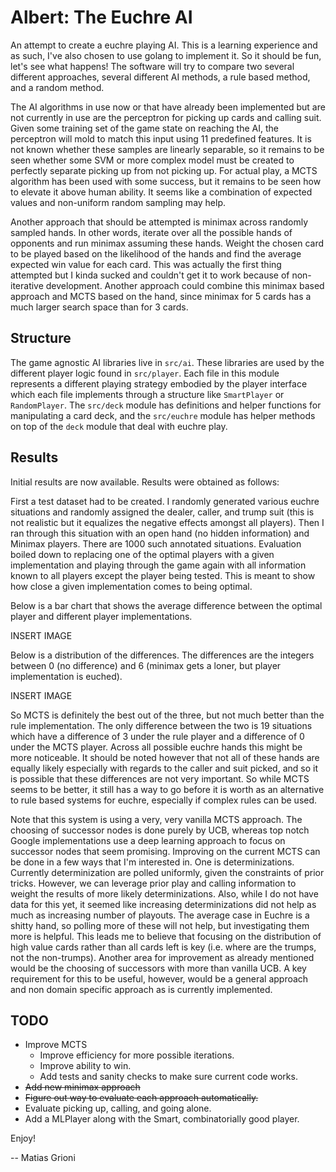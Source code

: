 # Albert: The Euchre AI

An attempt to create a euchre playing AI. This is a learning experience and as such, I've also chosen to use golang to implement it. So it should be fun, let's see what happens! The software will try to compare two several different approaches, several different AI methods, a rule based method, and a random method.

The AI algorithms in use now or that have already been implemented but are not currently in use are the perceptron for picking up cards and calling suit. Given some training set of the game state on reaching the AI, the perceptron will mold to match this input using 11 predefined features. It is not known whether these samples are linearly separable, so it remains to be seen whether some SVM or more complex model must be created to perfectly separate picking up from not picking up. For actual play,  a MCTS algorithm has been used with some success, but it remains to be seen how to elevate it above human ability. It seems like a combination of expected values and non-uniform random sampling may help.

Another approach that should be attempted is minimax across randomly sampled hands. In other words, iterate over all the possible hands of opponents and run minimax assuming these hands. Weight the chosen card to be played based on the likelihood of the hands and find the average expected win value for each card. This was actually the first thing attempted but I kinda sucked and couldn't get it to work because of non-iterative development. Another approach could combine this minimax based approach and MCTS based on the hand, since minimax for 5 cards has a much larger search space than for 3 cards.

## Structure

The game agnostic AI libraries live in `src/ai`. These libraries are used by the different player logic found in `src/player`. Each file in this module represents a different playing strategy embodied by the player interface which each file implements through a structure like `SmartPlayer` or `RandomPlayer`. The `src/deck` module has definitions and helper functions for manipulating a card deck, and the `src/euchre` module has helper methods on top of the `deck` module that deal with euchre play.


## Results

Initial results are now available. Results were obtained as follows:

First a test dataset had to be created. I randomly generated various euchre situations and randomly assigned the dealer, caller, and trump suit (this is not realistic but it equalizes the negative effects amongst all players). Then I ran through this situation with an open hand (no hidden information) and Minimax players. There are 1000 such annotated situations. Evaluation boiled down to replacing one of the optimal players with a given implementation and playing through the game again with all information known to all players except the player being tested. This is meant to show how close a given implementation comes to being optimal.

Below is a bar chart that shows the average difference between the optimal player and different player implementations.

INSERT IMAGE

Below is a distribution of the differences. The differences are the integers between 0 (no difference) and 6 (minimax gets a loner, but player implementation is euched).

INSERT IMAGE

So MCTS is definitely the best out of the three, but not much better than the rule implementation. The only difference between the two is 19 situations which have a difference of 3 under the rule player and a difference of 0 under the MCTS player. Across all possible euchre hands this might be more noticeable. It should be noted however that not all of these hands are equally likely especially with regards to the caller and suit picked, and so it is possible that these differences are not very important. So while MCTS seems to be better, it still has a way to go before it is worth as an alternative to rule based systems for euchre, especially if complex rules can be used.

Note that this system is using a very, very vanilla MCTS approach. The choosing of successor nodes is done purely by UCB, whereas top notch Google implementations use a deep learning approach to focus on successor nodes that seem promising. Improving on the current MCTS can be done in a few ways that I'm interested in. One is determinizations. Currently determinization are polled uniformly, given the constraints of prior tricks. However, we can leverage prior play and calling information to weight the results of more likely determinizations. Also, while I do not have data for this yet, it seemed like increasing determinizations did not help as much as increasing number of playouts. The average case in Euchre is a shitty hand, so polling more of these will not help, but investigating them more is helpful. This leads me to believe that focusing on the distribution of high value cards rather than all cards left is key (i.e. where are the trumps, not the non-trumps). Another area for improvement as already mentioned would be the choosing of successors with more than vanilla UCB. A key requirement for this to be useful, however, would be a general approach and non domain specific approach as is currently implemented.


## TODO

- Improve MCTS
    * Improve efficiency for more possible iterations.
    * Improve ability to win.
    * Add tests and sanity checks to make sure current code works.
- ~~Add new minimax approach~~
- ~~Figure out way to evaluate each approach automatically.~~
- Evaluate picking up, calling, and going alone.
- Add a MLPlayer along with the Smart, combinatorially good player.

Enjoy!

-- Matias Grioni

